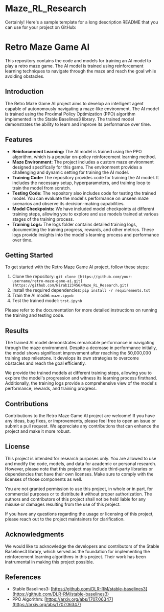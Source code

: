 # Maze_RL_Research


Certainly! Here's a sample template for a long description README that you can use for your project on GitHub:

# Retro Maze Game AI

This repository contains the code and models for training an AI model to play a retro maze game. The AI model is trained using reinforcement learning techniques to navigate through the maze and reach the goal while avoiding obstacles.

## Introduction

The Retro Maze Game AI project aims to develop an intelligent agent capable of autonomously navigating a maze-like environment. The AI model is trained using the Proximal Policy Optimization (PPO) algorithm implemented in the Stable Baselines3 library. The trained model demonstrates the ability to learn and improve its performance over time.

## Features

- **Reinforcement Learning:** The AI model is trained using the PPO algorithm, which is a popular on-policy reinforcement learning method.
- **Maze Environment:** The project includes a custom maze environment designed specifically for this game. The environment provides a challenging and dynamic setting for training the AI model.
- **Training Code:** The repository provides code for training the AI model. It includes the necessary setup, hyperparameters, and training loop to train the model from scratch.
- **Testing Code:** The repository also includes code for testing the trained model. You can evaluate the model's performance on unseen maze scenarios and observe its decision-making capabilities.
- **Model Checkpoints:** We have included model checkpoints at different training steps, allowing you to explore and use models trained at various stages of the training process.
- **Training Logs:** The logs folder contains detailed training logs, documenting the training progress, rewards, and other metrics. These logs provide insights into the model's learning process and performance over time.

## Getting Started

To get started with the Retro Maze Game AI project, follow these steps:

1. Clone the repository: `git clone [https://github.com/your-username/retro-maze-game-ai.git](https://github.com/Nirab123456/Maze_RL_Research.git)`
2. Install the required dependencies: `pip install -r requirements.txt`
3. Train the AI model: `maze.ipynb`
4. Test the trained model: `trst.ipynb`

Please refer to the documentation for more detailed instructions on running the training and testing code.

## Results

The trained AI model demonstrates remarkable performance in navigating through the maze environment. Despite a decrease in performance initially, the model shows significant improvement after reaching the 50,000,000 training step milestone. It develops its own strategies to overcome obstacles and reach the goal efficiently.

We provide the trained models at different training steps, allowing you to explore the model's progression and witness its learning process firsthand. Additionally, the training logs provide a comprehensive view of the model's performance, rewards, and training progress.

## Contributions

Contributions to the Retro Maze Game AI project are welcome! If you have any ideas, bug fixes, or improvements, please feel free to open an issue or submit a pull request. We appreciate any contributions that can enhance the project and make it more robust.

## License

This project is intended for research purposes only. You are allowed to use and modify the code, models, and data for academic or personal research. However, please note that this project may include third-party libraries or dependencies that have their own licenses. Make sure to comply with the licenses of those components as well.

You are not granted permission to use this project, in whole or in part, for commercial purposes or to distribute it without proper authorization. The authors and contributors of this project shall not be held liable for any misuse or damages resulting from the use of this project.

If you have any questions regarding the usage or licensing of this project, please reach out to the project maintainers for clarification.

## Acknowledgments

We would like to acknowledge the developers and contributors of the Stable Baselines3 library, which served as the foundation for implementing the reinforcement learning algorithms in this project. Their work has been instrumental in making this project possible.

## References

- Stable Baselines3: [https://github.com/DLR-RM/stable-baselines3](https://github.com/DLR-RM/stable-baselines3)
- PPO Algorithm: [https://arxiv.org/abs/1707.06347](https://arxiv.org/abs/1707.06347)
